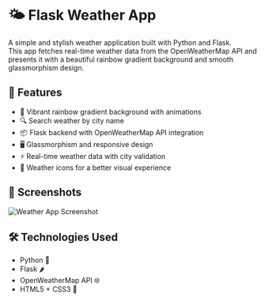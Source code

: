 # 🌤️ Flask Weather App

A simple and stylish weather application built with Python and Flask.  
This app fetches real-time weather data from the OpenWeatherMap API and presents it with a beautiful rainbow gradient background and smooth glassmorphism design.  

## 🚀 Features
- 🌈 Vibrant rainbow gradient background with animations
- 🔍 Search weather by city name
- 📦 Flask backend with OpenWeatherMap API integration
- 🖥️ Glassmorphism and responsive design
- ⚡ Real-time weather data with city validation
- 📸 Weather icons for a better visual experience

## 📸 Screenshots
![Weather App Screenshot](http://127.0.0.1:5000/)

## 🛠️ Technologies Used
- Python 🐍
- Flask 🌶️
- OpenWeatherMap API 🌐
- HTML5 + CSS3 🎨

